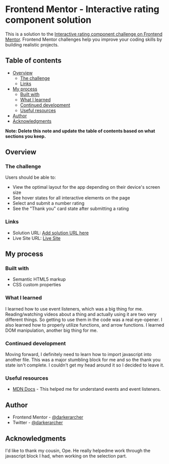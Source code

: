# Frontend Mentor - Interactive rating component solution

This is a solution to the [Interactive rating component challenge on Frontend Mentor](https://www.frontendmentor.io/challenges/interactive-rating-component-koxpeBUmI). Frontend Mentor challenges help you improve your coding skills by building realistic projects. 

## Table of contents

- [Overview](#overview)
  - [The challenge](#the-challenge)
  - [Links](#links)
- [My process](#my-process)
  - [Built with](#built-with)
  - [What I learned](#what-i-learned)
  - [Continued development](#continued-development)
  - [Useful resources](#useful-resources)
- [Author](#author)
- [Acknowledgments](#acknowledgments)

**Note: Delete this note and update the table of contents based on what sections you keep.**

## Overview

### The challenge

Users should be able to:

- View the optimal layout for the app depending on their device's screen size
- See hover states for all interactive elements on the page
- Select and submit a number rating
- See the "Thank you" card state after submitting a rating

### Links

- Solution URL: [Add solution URL here](https://your-solution-url.com)
- Live Site URL: [Live Site](https://darkerarcher.github.io/interactive-rating-component)

## My process

### Built with

- Semantic HTML5 markup
- CSS custom properties


### What I learned

I learned how to use event listeners, which was a big thing for me. Reading/watching videos about a thing and actually using it are two very different things. So getting to use
them in the code was a real eye-opener. I also learned how to properly utilize functions, and arrow functions. I learned DOM manipulation, another big thing for me.


### Continued development

Moving forward, I definitely need to learn how to import javascript into another file. This was a major stumbling block for me and so the thank you state isn't complete.
I couldn't get my head around it so I decided to leave it.


### Useful resources

- [MDN Docs](https://developer.mozilla.org/en-US/docs/Web/Events#event_listing) - This helped me for understand events and event listeners.


## Author

- Frontend Mentor - [@darkerarcher](https://www.frontendmentor.io/profile/DarkerArcher)
- Twitter - [@darkerarcher](https://www.twitter.com/yourusername)


## Acknowledgments

I'd like to thank my cousin, Ope. He really helpedme work through the javascript block I had, when working on the selection part.


